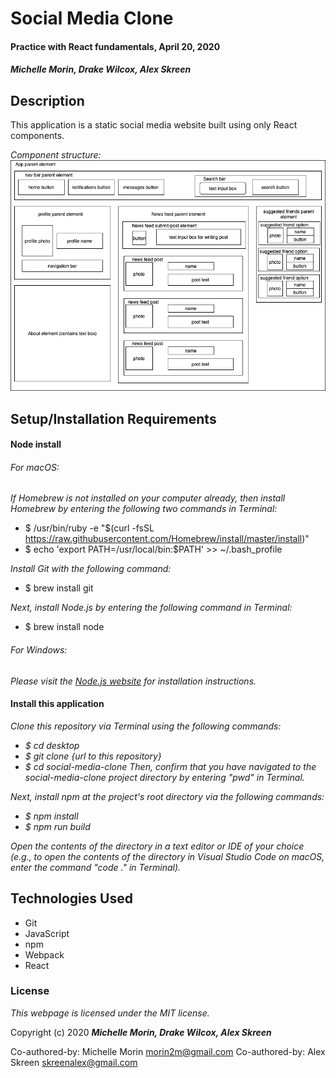 # Social Media Clone

#### Practice with React fundamentals, April 20, 2020

#### _**Michelle Morin, Drake Wilcox, Alex Skreen**_

## Description

This application is a static social media website built using only React components.

_Component structure:_
![component structure](/diagram_2.png)

## Setup/Installation Requirements

#### Node install

###### For macOS:
_If Homebrew is not installed on your computer already, then install Homebrew by entering the following two commands in Terminal:_
* $ /usr/bin/ruby -e "$(curl -fsSL https://raw.githubusercontent.com/Homebrew/install/master/install)"
* $ echo 'export PATH=/usr/local/bin:$PATH' >> ~/.bash_profile

_Install Git with the following command:_
* $ brew install git

_Next, install Node.js by entering the following command in Terminal:_
* $ brew install node

###### For Windows:
_Please visit the [Node.js website](https://nodejs.org/en/download/) for installation instructions._

#### Install this application

_Clone this repository via Terminal using the following commands:_
* _$ cd desktop_
* _$ git clone {url to this repository}_
* _$ cd social-media-clone_
_Then, confirm that you have navigated to the social-media-clone project directory by entering "pwd" in Terminal._

_Next, install npm at the project's root directory via the following commands:_
* _$ npm install_
* _$ npm run build_

_Open the contents of the directory in a text editor or IDE of your choice (e.g., to open the contents of the directory in Visual Studio Code on macOS, enter the command "code ." in Terminal)._

## Technologies Used

* Git
* JavaScript
* npm
* Webpack
* React

### License

*This webpage is licensed under the MIT license.*

Copyright (c) 2020 **_Michelle Morin, Drake Wilcox, Alex Skreen_**

Co-authored-by: Michelle Morin <morin2m@gmail.com>
Co-authored-by: Alex Skreen <skreenalex@gmail.com>